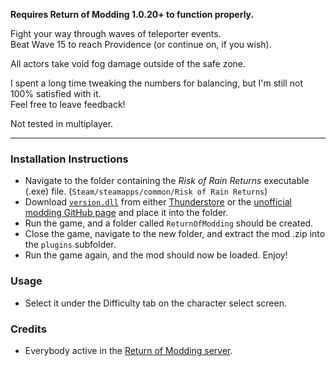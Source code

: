 **Requires Return of Modding 1.0.20+ to function properly.**

Fight your way through waves of teleporter events.  
Beat Wave 15 to reach Providence (or continue on, if you wish).  

All actors take void fog damage outside of the safe zone.  

I spent a long time tweaking the numbers for balancing, but I'm still not 100% satisfied with it.  
Feel free to leave feedback!  

Not tested in multiplayer.

---

### Installation Instructions

* Navigate to the folder containing the *Risk of Rain Returns* executable (.exe) file.  (`Steam/steamapps/common/Risk of Rain Returns`)
* Download [`version.dll`](https://github.com/return-of-modding/ReturnOfModding/releases/tag/nightly) from either [Thunderstore](https://thunderstore.io/c/risk-of-rain-returns/p/ReturnOfModding/ReturnOfModding/) or the [unofficial modding GitHub page](https://github.com/return-of-modding/ReturnOfModding/) and place it into the folder.
* Run the game, and a folder called `ReturnOfModding` should be created.
* Close the game, navigate to the new folder, and extract the mod .zip into the `plugins` subfolder.
* Run the game again, and the mod should now be loaded. Enjoy!


### Usage
* Select it under the Difficulty tab on the character select screen.


### Credits
* Everybody active in the [Return of Modding server](https://discord.gg/VjS57cszMq).